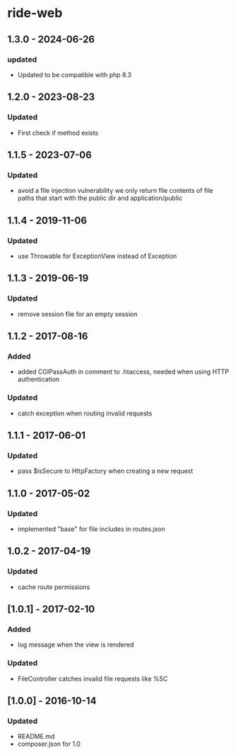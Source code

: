 # ride-web
## 1.3.0 - 2024-06-26
### updated
- Updated to be compatible with php 8.3
## 1.2.0 -  2023-08-23
### Updated
- First check if method exists
## 1.1.5 - 2023-07-06
### Updated
- avoid a file injection vulnerability we only return file contents of file paths that start with the public dir and application/public
## 1.1.4 - 2019-11-06
### Updated
- use Throwable for ExceptionView instead of Exception

## 1.1.3 - 2019-06-19
### Updated
- remove session file for an empty session

## 1.1.2 - 2017-08-16
### Added
- added CGIPassAuth in comment to .htaccess, needed when using HTTP authentication
### Updated 
- catch exception when routing invalid requests

## 1.1.1 - 2017-06-01
### Updated
- pass $isSecure to HttpFactory when creating a new request

## 1.1.0 - 2017-05-02
### Updated
- implemented "base" for file includes in routes.json

## 1.0.2 - 2017-04-19
### Updated
- cache route permissions

## [1.0.1] - 2017-02-10
### Added 
- log message when the view is rendered
### Updated
- FileController catches invalid file requests like %5C

## [1.0.0] - 2016-10-14
### Updated 
- README.md
- composer.json for 1.0
